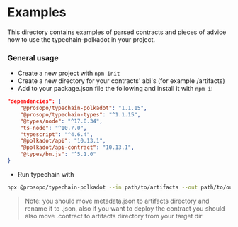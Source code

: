 # Examples

This directory contains examples of parsed contracts and pieces of advice how to use the typechain-polkadot in your project.

### General usage
- Create a new project with `npm init`
- Create a new directory for your contracts' abi's (for example /artifacts)
- Add to your package.json file the following and install it with `npm i`:
```json
"dependencies": {
	"@prosopo/typechain-polkadot": "1.1.15",
	"@prosopo/typechain-types": "^1.1.15",
	"@types/node": "^17.0.34",
	"ts-node": "^10.7.0",
	"typescript": "^4.6.4",
	"@polkadot/api": "10.13.1",
	"@polkadot/api-contract": "10.13.1",
	"@types/bn.js": "^5.1.0"
}
```
- Run typechain with
```bash
npx @prosopo/typechain-polkadot --in path/to/artifacts --out path/to/output
```

> Note: you should move metadata.json to artifacts directory and rename it to <contract-name>.json, also if you want to deploy the contract you should also move <contract-name>.contract to artifacts directory from your target dir
